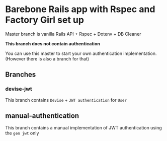 # Barebone Rails app with Rspec and Factory Girl set up

Master branch is vanilla Rails API + Rspec + Dotenv + DB Cleaner

**This branch does not contain authentication**

You can use this master to start your own authentication implementation. (However there is also a branch for that)

## Branches

### devise-jwt

This branch contains `Devise` + `JWT authentication` for `User`

## manual-authentication

This branch contains a manual implementation of JWT authentication using the `gem jwt` only
